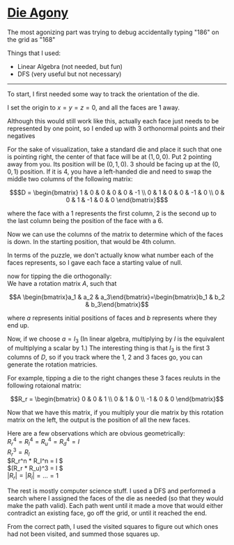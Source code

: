 # [Die Agony](https://www.janestreet.com/puzzles/die-agony-index/)
The most agonizing part was trying to debug accidentally typing "186" on the grid as "168"

Things that I used:
* Linear Algebra (not needed, but fun)
* DFS (very useful but not necessary)

---

To start, I first needed some way to track the orientation of the die.  

I set the origin to $x = y = z = 0$, and all the faces are 1 away. 

Although this would still work like this, actually each face just needs to be represented by one point, so I ended up with 3 orthonormal points and their negatives  

For the sake of visualization, take a standard die and place it such that one is pointing right, the center of that face will be at $(1,0,0)$. Put 2 pointing away from you. Its position will be $(0,1,0)$. 3 should be facing up at the $(0,0,1)$ position. If it is 4, you have a left-handed die and need to swap the middle two columns of the following matrix:
```math
$D = \begin{bmatrix}
1 & 0 & 0 & 0 & 0 & -1 \\
0 & 1 & 0 & 0 & -1 & 0 \\
0 & 0 & 1 & -1 & 0 & 0
\end{bmatrix}$
```
where the face with a 1 represents the first column, 2 is the second up to the last column being the position of the face with a 6.

Now we can use the columns of the matrix to determine which of the faces is down. In the starting position, that would be 4th column.

In terms of the puzzle, we don't actually know what number each of the faces represents, so I gave each face a starting value of null.

now for tipping the die orthogonally:  
We have a rotation matrix $A$, such that  
```math
A \begin{bmatrix}a_1 & a_2 & a_3\end{bmatrix}=\begin{bmatrix}b_1 & b_2 & b_3\end{bmatrix}
```
where $a$ represents initial positions of faces and $b$ represents where they end up.

Now, if we choose $a = I_3$ (In linear algebra, multiplying by $I$ is the equivalent of multiplying a scalar by 1.) The interesting thing is that $I_3$ is the first 3 columns of $D$, so if you track where the 1, 2 and 3 faces go, you can generate the rotation matricies.

For example, tipping a die to the right changes these 3 faces reuluts in the following rotaional matrix:  
```math
R_r = \begin{bmatrix} 0 & 0 & 1 \\ 0 & 1 & 0 \\ -1 & 0 & 0 \end{bmatrix}
```

Now that we have this matrix, if you multiply your die matrix by this rotation matrix on the left, the output is the position of all the new faces.

Here are a few observations which are obvious geometrically:  
$R_r^4 = R_l^4 = R_u^4 = R_d^4 = I$  
$R_r^3 =R_l$  
$R_r^n * R_l^n = I $  
$(R_r * R_u)^3 = I $  
$|R_r|=|R_l|=...=1$ 

The rest is mostly computer science stuff. I used a DFS and performed a search where I assigned the faces of the die as needed (so that they would make the path valid). Each path went until it made a move that would either contradict an existing face, go off the grid, or until it reached the end.

From the correct path, I used the visited squares to figure out which ones had not been visited, and summed those squares up.
